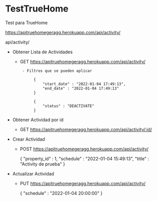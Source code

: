 # TestTrueHome
Test para TrueHome

https://apitruehomegeragg.herokuapp.com/api/activity/

api/activity/

  - Obtener Lista de Actividades 

    - GET   https://apitruehomegeragg.herokuapp.com/api/activity/

           - Filtros que se pueden aplicar

                {
                    "start_date" : "2022-01-04 17:49:13",
                    "end_date" : "2022-01-04 17:49:13"
                }
                
                {
                    "status" : "DEACTIVATE"
                }
          
    
  - Obtener Actividad por id

    - GET https://apitruehomegeragg.herokuapp.com/api/activity/:id/
    
  - Crear Actividad

    - POST  https://apitruehomegeragg.herokuapp.com/api/activity/

        {
            "property_id" : 1,
            "schedule" : "2022-01-04 15:49:13",
            "title" : "Activity de prueba"
        }
     
  - Actualizar Actividad

    - PUT https://apitruehomegeragg.herokuapp.com/api/activity/


        {
            "schedule" : "2022-01-04 20:00:00"
        }
    
